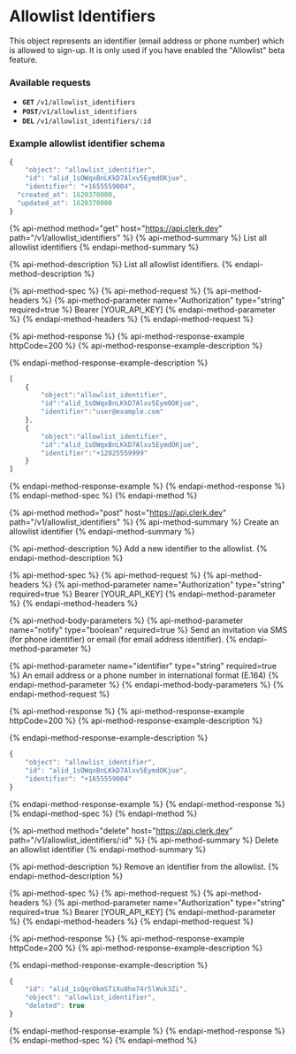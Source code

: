 # Allowlist Identifiers

This object represents an identifier \(email address or phone number\) which is allowed to sign-up. It is only used if you have enabled the "Allowlist" beta feature. 

### Available requests

* **`GET`** `/v1/allowlist_identifiers`
* **`POST`**`/v1/allowlist_identifiers`
* **`DEL`** `/v1/allowlist_identifiers/:id`

### Example allowlist identifier schema

```javascript
{
	"object": "allowlist_identifier", 
	"id": "alid_1sOWqxBnLKkD7Alxv5EymdOKjue",
	"identifier": "+1655559004",
  "created_at": 1620370000,
  "updated_at": 1620370000
}
```

{% api-method method="get" host="https://api.clerk.dev" path="/v1/allowlist\_identifiers" %}
{% api-method-summary %}
List all allowlist identifiers
{% endapi-method-summary %}

{% api-method-description %}
List all allowlist identifiers.
{% endapi-method-description %}

{% api-method-spec %}
{% api-method-request %}
{% api-method-headers %}
{% api-method-parameter name="Authorization" type="string" required=true %}
Bearer \[YOUR\_API\_KEY\]
{% endapi-method-parameter %}
{% endapi-method-headers %}
{% endapi-method-request %}

{% api-method-response %}
{% api-method-response-example httpCode=200 %}
{% api-method-response-example-description %}

{% endapi-method-response-example-description %}

```javascript
[
	{
		"object":"allowlist_identifier",
		"id":"alid_1sOWqxBnLKkD7Alxv5Eym0OKjue",
		"identifier":"user@example.com"
	},
	{
		"object":"allowlist_identifier",
		"id":"alid_1sOWqxBnLKkD7Alxv5EymdOKjue",
		"identifier":"+12025559999"
	}
]
```
{% endapi-method-response-example %}
{% endapi-method-response %}
{% endapi-method-spec %}
{% endapi-method %}

{% api-method method="post" host="https://api.clerk.dev" path="/v1/allowlist\_identifiers" %}
{% api-method-summary %}
Create an allowlist identifier
{% endapi-method-summary %}

{% api-method-description %}
Add a new identifier to the allowlist.
{% endapi-method-description %}

{% api-method-spec %}
{% api-method-request %}
{% api-method-headers %}
{% api-method-parameter name="Authorization" type="string" required=true %}
Bearer \[YOUR\_API\_KEY\]
{% endapi-method-parameter %}
{% endapi-method-headers %}

{% api-method-body-parameters %}
{% api-method-parameter name="notify" type="boolean" required=true %}
Send an invitation via SMS \(for phone identifier\) or email \(for email address identifier\).
{% endapi-method-parameter %}

{% api-method-parameter name="identifier" type="string" required=true %}
An email address or a phone number in international format \(E.164\)
{% endapi-method-parameter %}
{% endapi-method-body-parameters %}
{% endapi-method-request %}

{% api-method-response %}
{% api-method-response-example httpCode=200 %}
{% api-method-response-example-description %}

{% endapi-method-response-example-description %}

```javascript
{
	"object": "allowlist_identifier", 
	"id": "alid_1sOWqxBnLKkD7Alxv5EymdOKjue",
	"identifier": "+1655559004"
}
```
{% endapi-method-response-example %}
{% endapi-method-response %}
{% endapi-method-spec %}
{% endapi-method %}

{% api-method method="delete" host="https://api.clerk.dev" path="/v1/allowlist\_identifiers/:id" %}
{% api-method-summary %}
Delete an allowlist identifier
{% endapi-method-summary %}

{% api-method-description %}
Remove an identifier from the allowlist.
{% endapi-method-description %}

{% api-method-spec %}
{% api-method-request %}
{% api-method-headers %}
{% api-method-parameter name="Authorization" type="string" required=true %}
Bearer \[YOUR\_API\_KEY\]
{% endapi-method-parameter %}
{% endapi-method-headers %}
{% endapi-method-request %}

{% api-method-response %}
{% api-method-response-example httpCode=200 %}
{% api-method-response-example-description %}

{% endapi-method-response-example-description %}

```javascript
{
	"id": "alid_1sQqrOkmSTiXu8ho74r5lWuk3Zi",
	"object": "allowlist_identifier", 
	"deleted": true
}
```
{% endapi-method-response-example %}
{% endapi-method-response %}
{% endapi-method-spec %}
{% endapi-method %}



